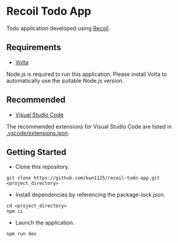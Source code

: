 # Recoil Todo App
Todo application developed using [Recoil](https://recoiljs.org/).

## Requirements

- [Volta](https://volta.sh/)

Node.js is required to run this application. Please install Volta to automatically use the suitable Node.js version.

## Recommended

- [Visual Studio Code](https://code.visualstudio.com/)

The recommended extensions for Visual Studio Code are listed in [.vscode/extensions.json](.vscode/extensions.json).

## Getting Started

- Clone this repository.

```
git clone https://github.com/kwn1125/recoil-todo-app.git <project_directory>
```

- Install dependencies by referencing the package-lock.json.

```
cd <project_directory>
npm ci
```

- Launch the application.

```
npm run dev
```